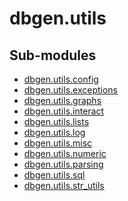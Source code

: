 

<!--
   Copyright 2021 Modelyst LLC

   Licensed under the Apache License, Version 2.0 (the "License");
   you may not use this file except in compliance with the License.
   You may obtain a copy of the License at

       http://www.apache.org/licenses/LICENSE-2.0

   Unless required by applicable law or agreed to in writing, software
   distributed under the License is distributed on an "AS IS" BASIS,
   WITHOUT WARRANTIES OR CONDITIONS OF ANY KIND, either express or implied.
   See the License for the specific language governing permissions and
   limitations under the License.
 -->

# dbgen.utils

Sub-modules
-----------
* [dbgen.utils.config](config/)
* [dbgen.utils.exceptions](exceptions/)
* [dbgen.utils.graphs](graphs/)
* [dbgen.utils.interact](interact/)
* [dbgen.utils.lists](lists/)
* [dbgen.utils.log](log/)
* [dbgen.utils.misc](misc/)
* [dbgen.utils.numeric](numeric/)
* [dbgen.utils.parsing](parsing/)
* [dbgen.utils.sql](sql/)
* [dbgen.utils.str_utils](str_utils/)
